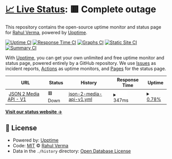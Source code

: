# [📈 Live Status](https://RahulVerma989.github.io/upptime): <!--live status--> **🟥 Complete outage**

This repository contains the open-source uptime monitor and status page for [Rahul Verma](https://www.linkedin.com/in/rahulverma99/), powered by [Upptime](https://github.com/upptime/upptime).

[![Uptime CI](https://github.com/RahulVerma989/upptime/workflows/Uptime%20CI/badge.svg)](https://github.com/RahulVerma989/upptime/actions?query=workflow%3A%22Uptime+CI%22)
[![Response Time CI](https://github.com/RahulVerma989/upptime/workflows/Response%20Time%20CI/badge.svg)](https://github.com/RahulVerma989/upptime/actions?query=workflow%3A%22Response+Time+CI%22)
[![Graphs CI](https://github.com/RahulVerma989/upptime/workflows/Graphs%20CI/badge.svg)](https://github.com/RahulVerma989/upptime/actions?query=workflow%3A%22Graphs+CI%22)
[![Static Site CI](https://github.com/RahulVerma989/upptime/workflows/Static%20Site%20CI/badge.svg)](https://github.com/RahulVerma989/upptime/actions?query=workflow%3A%22Static+Site+CI%22)
[![Summary CI](https://github.com/RahulVerma989/upptime/workflows/Summary%20CI/badge.svg)](https://github.com/RahulVerma989/upptime/actions?query=workflow%3A%22Summary+CI%22)

With [Upptime](https://upptime.js.org), you can get your own unlimited and free uptime monitor and status page, powered entirely by a GitHub repository. We use [Issues](https://github.com/RahulVerma989/upptime/issues) as incident reports, [Actions](https://github.com/RahulVerma989/upptime/actions) as uptime monitors, and [Pages](https://RahulVerma989.github.io/upptime) for the status page.

<!--start: status pages-->
<!-- This summary is generated by Upptime (https://github.com/upptime/upptime) -->
<!-- Do not edit this manually, your changes will be overwritten -->
<!-- prettier-ignore -->
| URL | Status | History | Response Time | Uptime |
| --- | ------ | ------- | ------------- | ------ |
| <img alt="" src="https://icons.duckduckgo.com/ip3/www.json2media.com.ico" height="13"> [JSON 2 Media API - V1](https://www.json2media.com/v1) | 🟥 Down | [json-2-media-api-v1.yml](https://github.com/RahulVerma989/upptime/commits/HEAD/history/json-2-media-api-v1.yml) | <details><summary><img alt="Response time graph" src="./graphs/json-2-media-api-v1/response-time-week.png" height="20"> 347ms</summary><br><a href="https://RahulVerma989.github.io/upptime/history/json-2-media-api-v1"><img alt="Response time 347" src="https://img.shields.io/endpoint?url=https%3A%2F%2Fraw.githubusercontent.com%2FRahulVerma989%2Fupptime%2FHEAD%2Fapi%2Fjson-2-media-api-v1%2Fresponse-time.json"></a><br><a href="https://RahulVerma989.github.io/upptime/history/json-2-media-api-v1"><img alt="24-hour response time 347" src="https://img.shields.io/endpoint?url=https%3A%2F%2Fraw.githubusercontent.com%2FRahulVerma989%2Fupptime%2FHEAD%2Fapi%2Fjson-2-media-api-v1%2Fresponse-time-day.json"></a><br><a href="https://RahulVerma989.github.io/upptime/history/json-2-media-api-v1"><img alt="7-day response time 347" src="https://img.shields.io/endpoint?url=https%3A%2F%2Fraw.githubusercontent.com%2FRahulVerma989%2Fupptime%2FHEAD%2Fapi%2Fjson-2-media-api-v1%2Fresponse-time-week.json"></a><br><a href="https://RahulVerma989.github.io/upptime/history/json-2-media-api-v1"><img alt="30-day response time 347" src="https://img.shields.io/endpoint?url=https%3A%2F%2Fraw.githubusercontent.com%2FRahulVerma989%2Fupptime%2FHEAD%2Fapi%2Fjson-2-media-api-v1%2Fresponse-time-month.json"></a><br><a href="https://RahulVerma989.github.io/upptime/history/json-2-media-api-v1"><img alt="1-year response time 347" src="https://img.shields.io/endpoint?url=https%3A%2F%2Fraw.githubusercontent.com%2FRahulVerma989%2Fupptime%2FHEAD%2Fapi%2Fjson-2-media-api-v1%2Fresponse-time-year.json"></a></details> | <details><summary><a href="https://RahulVerma989.github.io/upptime/history/json-2-media-api-v1">0.78%</a></summary><a href="https://RahulVerma989.github.io/upptime/history/json-2-media-api-v1"><img alt="All-time uptime 0.78%" src="https://img.shields.io/endpoint?url=https%3A%2F%2Fraw.githubusercontent.com%2FRahulVerma989%2Fupptime%2FHEAD%2Fapi%2Fjson-2-media-api-v1%2Fuptime.json"></a><br><a href="https://RahulVerma989.github.io/upptime/history/json-2-media-api-v1"><img alt="24-hour uptime 0.78%" src="https://img.shields.io/endpoint?url=https%3A%2F%2Fraw.githubusercontent.com%2FRahulVerma989%2Fupptime%2FHEAD%2Fapi%2Fjson-2-media-api-v1%2Fuptime-day.json"></a><br><a href="https://RahulVerma989.github.io/upptime/history/json-2-media-api-v1"><img alt="7-day uptime 0.78%" src="https://img.shields.io/endpoint?url=https%3A%2F%2Fraw.githubusercontent.com%2FRahulVerma989%2Fupptime%2FHEAD%2Fapi%2Fjson-2-media-api-v1%2Fuptime-week.json"></a><br><a href="https://RahulVerma989.github.io/upptime/history/json-2-media-api-v1"><img alt="30-day uptime 0.78%" src="https://img.shields.io/endpoint?url=https%3A%2F%2Fraw.githubusercontent.com%2FRahulVerma989%2Fupptime%2FHEAD%2Fapi%2Fjson-2-media-api-v1%2Fuptime-month.json"></a><br><a href="https://RahulVerma989.github.io/upptime/history/json-2-media-api-v1"><img alt="1-year uptime 0.78%" src="https://img.shields.io/endpoint?url=https%3A%2F%2Fraw.githubusercontent.com%2FRahulVerma989%2Fupptime%2FHEAD%2Fapi%2Fjson-2-media-api-v1%2Fuptime-year.json"></a></details>

<!--end: status pages-->

[**Visit our status website →**](https://RahulVerma989.github.io/upptime)

## 📄 License

- Powered by: [Upptime](https://github.com/upptime/upptime)
- Code: [MIT](./LICENSE) © [Rahul Verma](https://www.linkedin.com/in/rahulverma99/)
- Data in the `./history` directory: [Open Database License](https://opendatacommons.org/licenses/odbl/1-0/)
